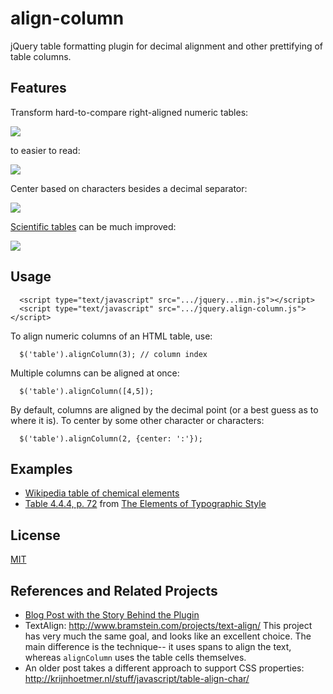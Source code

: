 align-column
============

jQuery table formatting plugin for decimal alignment and other prettifying of table columns.

## Features

Transform hard-to-compare right-aligned numeric tables:

<img src="https://raw.github.com/ndp/align-column/master/examples/decimals-right.png">

to easier to read:

<img src="https://raw.github.com/ndp/align-column/master/examples/decimals-after.png">

Center based on characters besides a decimal separator:

<img src="https://raw.github.com/ndp/align-column/master/examples/other-characters-after-bordered.png">
<!--img src="https://raw.github.com/ndp/align-column/master/examples/other-characters-before.png"-->

<a href="http://ndpsoftware.com/align-column/examples/chemical_elements.html">Scientific tables</a> can be much improved:

<img src="https://raw.github.com/ndp/align-column/master/examples/chemicals.png">

## Usage

```
  <script type="text/javascript" src=".../jquery...min.js"></script>
  <script type="text/javascript" src=".../jquery.align-column.js"></script>
```

To align numeric columns of an HTML table, use:
```
  $('table').alignColumn(3); // column index
```

Multiple columns can be aligned at once:
```
  $('table').alignColumn([4,5]);
```

By default, columns are aligned by the decimal point (or a best guess as to where it is). To
center by some other character or characters:
```
  $('table').alignColumn(2, {center: ':'});
```

## Examples

* <a href="http://ndpsoftware.com/align-column/examples/chemical_elements.html">Wikipedia table of chemical elements</a>
* <a href="http://ndpsoftware.com/align-column/examples/typographic_style.html">Table 4.4.4, p. 72</a> from <a href="http://www.amazon.com/gp/product/0881792063/ref=as_li_qf_sp_asin_tl?p ie=UTF8&camp=1789&creative=9325&creativeASIN=0881792063&linkCode=as2&tag=ndso-20">The Elements of Typographic Style</a><img src="http://www.assoc-amazon.com/e/ir?t=ndso-20&l=as2&o=1&a=0881792063" width="1" height="1" border="0" alt="" style="border:none !important; margin:0px !important;" /> 

## License

<a href="https://raw.github.com/ndp/align-column/master/LICENSE.txt">MIT</a>

## References and Related Projects

* <a href="http://blog.ndpsoftware.com/2013/04/align-column-jquery-plugin.html">Blog Post with the Story Behind the Plugin</a>
* TextAlign: http://www.bramstein.com/projects/text-align/  This project has very much
the same goal, and looks like an excellent choice. The main difference is the technique--
it uses spans to align the text, whereas `alignColumn` uses the table cells themselves.
* An older post takes a different approach to support CSS properties: http://krijnhoetmer.nl/stuff/javascript/table-align-char/
